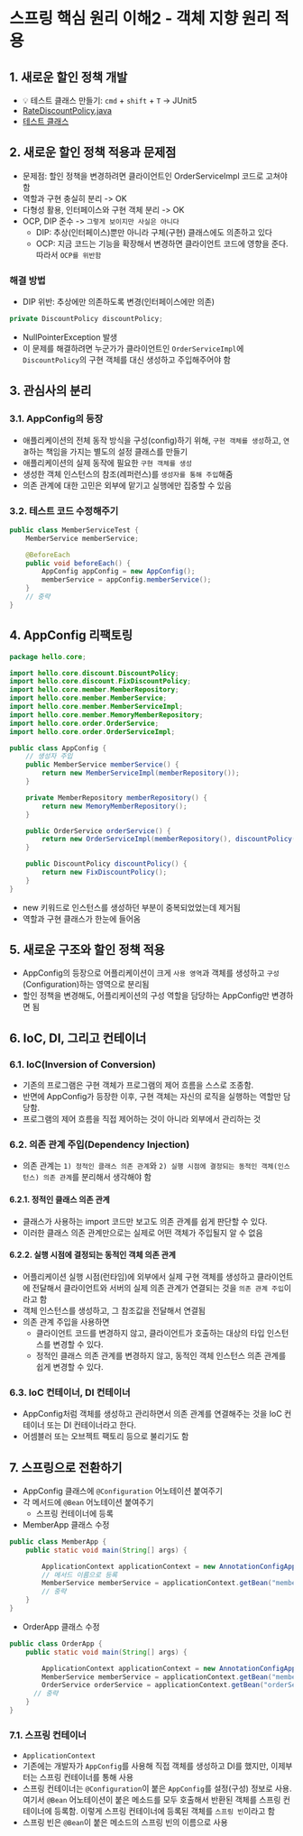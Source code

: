 # 스프링 핵심 원리 이해2 - 객체 지향 원리 적용
## 1. 새로운 할인 정책 개발
- 💡 테스트 클래스 만들기: `cmd` + `shift` + `T` -> JUnit5 
- [RateDiscountPolicy.java](/core/src/main/java/hello/core/discount/RateDiscountPolicy.java)
- [테스트 클래스](/core/src/test/java/hello/core/discount/RateDiscountPolicyTest.java)

## 2. 새로운 할인 정책 적용과 문제점
- 문제점: 할인 정책을 변경하려면 클라이언트인 OrderServiceImpl 코드로 고쳐야 함
- 역할과 구현 충실히 분리 -> OK
- 다형성 활용, 인터페이스와 구현 객체 분리 -> OK
- OCP, DIP 준수 -> `그렇게 보이지만 사실은 아니다`
  - DIP: 추상(인터페이스)뿐만 아니라 구체(구현) 클래스에도 의존하고 있다
  - OCP: 지금 코드는 기능을 확장해서 변경하면 클라이언트 코드에 영향을 준다. 따라서 `OCP를 위반함`
### 해결 방법
- DIP 위반: 추상에만 의존하도록 변경(인터페이스에만 의존)
```java
private DiscountPolicy discountPolicy;
```
- NullPointerException 발생
- 이 문제를 해결하려면 누군가가 클라이언트인 `OrderServiceImpl`에 `DiscountPolicy`의 구현 객체를 대신 생성하고 주입해주어야 함

## 3. 관심사의 분리
### 3.1. AppConfig의 등장
- 애플리케이션의 전체 동작 방식을 구성(config)하기 위해, `구현 객체를 생성`하고, `연결`하는 책임을 가지는 별도의 설정 클래스를 만들기
- 애플리케이션의 실제 동작에 필요한 `구현 객체를 생성`
- 생성한 객체 인스턴스의 참조(레퍼런스)를 `생성자를 통해 주입`해줌
- 의존 관계에 대한 고민은 외부에 맡기고 실행에만 집중할 수 있음
### 3.2. 테스트 코드 수정해주기
```java
public class MemberServiceTest {
    MemberService memberService;

    @BeforeEach
    public void beforeEach() {
        AppConfig appConfig = new AppConfig();
        memberService = appConfig.memberService();
    }
    // 중략
}
```

## 4. AppConfig 리팩토링
```java
package hello.core;

import hello.core.discount.DiscountPolicy;
import hello.core.discount.FixDiscountPolicy;
import hello.core.member.MemberRepository;
import hello.core.member.MemberService;
import hello.core.member.MemberServiceImpl;
import hello.core.member.MemoryMemberRepository;
import hello.core.order.OrderService;
import hello.core.order.OrderServiceImpl;

public class AppConfig {
    // 생성자 주입
    public MemberService memberService() {
        return new MemberServiceImpl(memberRepository());
    }

    private MemberRepository memberRepository() {
        return new MemoryMemberRepository();
    }

    public OrderService orderService() {
        return new OrderServiceImpl(memberRepository(), discountPolicy());
    }

    public DiscountPolicy discountPolicy() {
        return new FixDiscountPolicy();
    }
}
```
- new 키워드로 인스턴스를 생성하던 부분이 중복되었었는데 제거됨
- 역할과 구현 클래스가 한눈에 들어옴

## 5. 새로운 구조와 할인 정책 적용
- AppConfig의 등장으로 어플리케이션이 크게 `사용 영역`과 객체를 생성하고 `구성`(Configuration)하는 영역으로 분리됨
- 할인 정책을 변경해도, 어플리케이션의 구성 역할을 담당하는 AppConfig만 변경하면 됨

## 6. IoC, DI, 그리고 컨테이너
### 6.1. IoC(Inversion of Conversion)
- 기존의 프로그램은 구현 객체가 프로그램의 제어 흐름을 스스로 조종함.
- 반면에 AppConfig가 등장한 이후, 구현 객체는 자신의 로직을 실행하는 역할만 담당함.
- 프로그램의 제어 흐름을 직접 제어하는 것이 아니라 외부에서 관리하는 것

### 6.2. 의존 관계 주입(Dependency Injection)
- 의존 관계는 `1) 정적인 클래스 의존 관계`와 `2) 실행 시점에 결정되는 동적인 객체(인스턴스) 의존 관계`를 분리해서 생각해야 함
#### 6.2.1. 정적인 클래스 의존 관계
- 클래스가 사용하는 import 코드만 보고도 의존 관계를 쉽게 판단할 수 있다.
- 이러한 클래스 의존 관계만으로는 실제로 어떤 객체가 주입될지 알 수 없음

#### 6.2.2. 실행 시점에 결정되는 동적인 객체 의존 관계
- 어플리케이션 실행 시점(런타임)에 외부에서 실제 구현 객체를 생성하고 클라이언트에 전달해서 클라이언트와 서버의 실제 의존 관계가 연결되는 것을 `의존 관계 주입`이라고 함
- 객체 인스턴스를 생성하고, 그 참조값을 전달해서 연결됨
- 의존 관계 주입을 사용하면 
  - 클라이언트 코드를 변경하지 않고, 클라이언트가 호출하는 대상의 타입 인스턴스를 변경할 수 있다.
  - 정적인 클래스 의존 관계를 변경하지 않고, 동적인 객체 인스턴스 의존 관계를 쉽게 변경할 수 있다.

### 6.3. IoC 컨테이너, DI 컨테이너
- AppConfig처럼 객체를 생성하고 관리하면서 의존 관계를 연결해주는 것을 IoC 컨테이너 또는 DI 컨테이너라고 한다.
- 어셈블러 또는 오브젝트 팩토리 등으로 불리기도 함

## 7. 스프링으로 전환하기
- AppConfig 클래스에 `@Configuration` 어노테이션 붙여주기
- 각 메서드에 `@Bean` 어노테이션 붙여주기
  - 스프링 컨테이너에 등록
- MemberApp 클래스 수정
```java
public class MemberApp {
    public static void main(String[] args) {

        ApplicationContext applicationContext = new AnnotationConfigApplicationContext(AppConfig.class);
        // 메서드 이름으로 등록
        MemberService memberService = applicationContext.getBean("memberService", MemberService.class);
        // 중략
    }
}
```
- OrderApp 클래스 수정
```java
public class OrderApp {
    public static void main(String[] args) {

        ApplicationContext applicationContext = new AnnotationConfigApplicationContext(AppConfig.class);
        MemberService memberService = applicationContext.getBean("memberService", MemberService.class);
        OrderService orderService = applicationContext.getBean("orderService", OrderService.class);
      // 중략
    }
}
```
### 7.1. 스프링 컨테이너
- `ApplicationContext`
- 기존에는 개발자가 `AppConfig`를 사용해 직접 객체를 생성하고 DI를 했지만, 이제부터는 스프링 컨테이너를 통해 사용
- 스프링 컨테이너는 `@Configuration`이 붙은 `AppConfig`를 설정(구성) 정보로 사용. 여기서 `@Bean` 어노테이션이 붙은 메소드를 모두 호출해서 반환된 객체를 스프링 컨테이너에 등록함. 이렇게 스프링 컨테이너에 등록된 객체를 `스프링 빈`이라고 함
- 스프링 빈은 `@Bean`이 붙은 메소드의 스프링 빈의 이름으로 사용